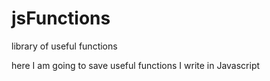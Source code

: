 # jsFunctions
library of useful functions

here I am going to save useful functions I write in Javascript
